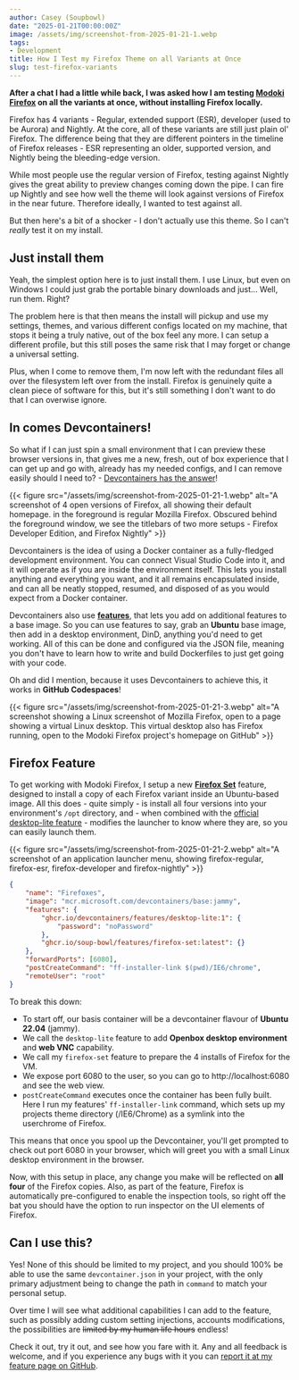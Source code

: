 ```yaml
---
author: Casey (Soupbowl)
date: "2025-01-21T00:00:00Z"
image: /assets/img/screenshot-from-2025-01-21-1.webp
tags:
- Development
title: How I Test my Firefox Theme on all Variants at Once
slug: test-firefox-variants
---
```


**After a chat I had a little while back, I was asked how I am testing [Modoki Firefox][mf] on all the variants at once, without installing Firefox locally.**

Firefox has 4 variants - Regular, extended support (ESR), developer (used to be Aurora) and Nightly. At the core, all of these variants are still just plain ol' Firefox. The difference being that they are different pointers in the timeline of Firefox releases - ESR representing an older, supported version, and Nightly being the bleeding-edge version.

While most people use the regular version of Firefox, testing against Nightly gives the great ability to preview changes coming down the pipe. I can fire up Nightly and see how well the theme will look against versions of Firefox in the near future. Therefore ideally, I wanted to test against all.

But then here's a bit of a shocker - I don't actually use this theme. So I can't _really_ test it on my install.

## Just install them

Yeah, the simplest option here is to just install them. I use Linux, but even on Windows I could just grab the portable binary downloads and just... Well, run them. Right?

The problem here is that then means the install will pickup and use my settings, themes, and various different configs located on my machine, that stops it being a truly native, out of the box feel any more. I can setup a different profile, but this still poses the same risk that I may forget or change a universal setting.

Plus, when I come to remove them, I'm now left with the redundant files all over the filesystem left over from the install. Firefox is genuinely quite a clean piece of software for this, but it's still something I don't want to do that I can overwise ignore.

## In comes Devcontainers!

So what if I can just spin a small environment that I can preview these browser versions in, that gives me a new, fresh, out of box experience that I can get up and go with, already has my needed configs, and I can remove easily should I need to? - [Devcontainers has the answer][dc]!

{{< figure src="/assets/img/screenshot-from-2025-01-21-1.webp" alt="A screenshot of 4 open versions of Firefox, all showing their default homepage. in the foreground is regular Mozilla Firefox. Obscured behind the foreground window, we see the titlebars of two more setups - Firefox Developer Edition, and Firefox Nightly" >}}

Devcontainers is the idea of using a Docker container as a fully-fledged development environment. You can connect Visual Studio Code into it, and it will operate as if you are inside the environment itself. This lets you install anything and everything you want, and it all remains encapsulated inside, and can all be neatly stopped, resumed, and disposed of as you would expect from a Docker container.

Devcontainers also use **[features][dc-f]**, that lets you add on additional features to a base image. So you can use features to say, grab an **Ubuntu** base image, then add in a desktop environment, DinD, anything you'd need to get working. All of this can be done and configured via the JSON file, meaning you don't have to learn how to write and build Dockerfiles to just get going with your code.

Oh and did I mention, because it uses Devcontainers to achieve this, it works in **GitHub Codespaces**!

{{< figure src="/assets/img/screenshot-from-2025-01-21-3.webp" alt="A screenshot showing a Linux screenshot of Mozilla Firefox, open to a page showing a virtual Linux desktop. This virtual desktop also has Firefox running, open to the Modoki Firefox project's homepage on GitHub" >}}

## Firefox Feature

To get working with Modoki Firefox, I setup a new **[Firefox Set][ffs]** feature, designed to install a copy of each Firefox variant inside an Ubuntu-based image. All this does - quite simply - is install all four versions into your environment's `/opt` directory, and - when combined with the [official desktop-lite feature][dtl] - modifies the launcher to know where they are, so you can easily launch them. 

{{< figure src="/assets/img/screenshot-from-2025-01-21-2.webp" alt="A screenshot of an application launcher menu, showing firefox-regular, firefox-esr, firefox-developer and firefox-nightly" >}}

```json
{
	"name": "Firefoxes",
	"image": "mcr.microsoft.com/devcontainers/base:jammy",
	"features": {
		"ghcr.io/devcontainers/features/desktop-lite:1": {
			"password": "noPassword"
		},
		"ghcr.io/soup-bowl/features/firefox-set:latest": {}
	},
	"forwardPorts": [6080],
	"postCreateCommand": "ff-installer-link $(pwd)/IE6/chrome",
	"remoteUser": "root"
}
```

To break this down:
* To start off, our basis container will be a devcontainer flavour of **Ubuntu 22.04** (jammy).
* We call the `desktop-lite` feature to add **Openbox desktop environment** and **web VNC** capability.
* We call my `firefox-set` feature to prepare the 4 installs of Firefox for the VM.
* We expose port 6080 to the user, so you can go to http://localhost:6080 and see the web view.
* `postCreateCommand` executes once the container has been fully built. Here I run my features' `ff-installer-link`
  command, which sets up my projects theme directory (/IE6/Chrome) as a symlink into the userchrome of Firefox.

This means that once you spool up the Devcontainer, you'll get prompted to check out port 6080 in your browser, which
will greet you with a small Linux desktop environment in the browser.

Now, with this setup in place, any change you make will be reflected on **all four** of the Firefox copies. Also, as
part of the feature, Firefox is automatically pre-configured to enable the inspection tools, so right off the bat you
should have the option to run inspector on the UI elements of Firefox.

## Can I use this?

Yes! None of this should be limited to my project, and you should 100% be able to use the same `devcontainer.json` in
your project, with the only primary adjustment being to change the path in `command` to match your personal setup.

Over time I will see what additional capabilities I can add to the feature, such as possibly adding custom setting injections, accounts modifications, the possibilities are ~~limited by my human life hours~~ endless!

Check it out, try it out, and see how you fare with it. Any and all feedback is welcome, and if you experience any bugs
with it you can [report it at my feature page on GitHub][ffs].

[mf]:   https://github.com/soup-bowl/Modoki-Firefox
[dc]:   https://containers.dev
[dc-f]: https://containers.dev/features
[ffs]:  https://github.com/soup-bowl/features/tree/main/src/firefox-set
[dtl]:  https://github.com/devcontainers/features/tree/main/src/desktop-lite
